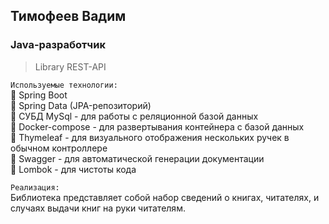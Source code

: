 ## Тимофеев Вадим

### Java-разработчик

>  Library REST-API

`Используемые технологии:`  
📌 Spring Boot  
📌 Spring Data (JPA-репозиторий)  
📌 СУБД MySql - для работы с реляционной базой данных  
📌 Docker-compose - для развертывания контейнера с базой данных  
📌 Thymeleaf - для визуального отображения нескольких ручек в обычном контроллере  
📌 Swagger - для автоматической генерации документации  
📌 Lombok - для чистоты кода  

`Реализация:`  
Библиотека представляет собой набор сведений о книгах, читателях, и случаях выдачи книг на руки читателям.  



